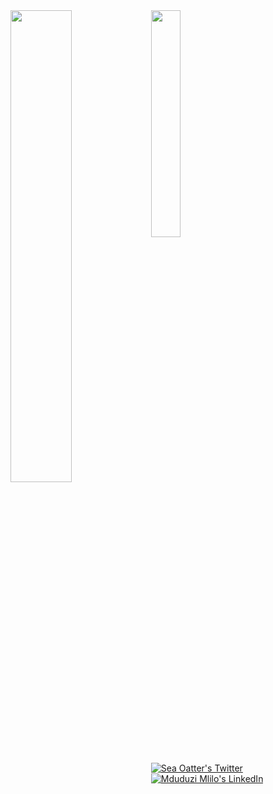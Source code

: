 <!-- ![Mduduzi's GitHub stats](https://github-readme-stats.vercel.app/api?username=MduduziMlilo&show_icons=true&theme=radical) -->

<img align="left" width="44%" src="https://github-readme-stats.vercel.app/api?username=MduduziMlilo&show_icons=true&theme=radical"/>

<img width="30.5%" src="https://github-readme-stats.vercel.app/api/top-langs/?username=MduduziMlilo&layout=compact"/>  

<p align="left">
  <a href="http://twitter.com/SeaOatter">
    <img src="https://img.shields.io/badge/Twitter-1DA1F2?style=for-the-badge&logo=twitter&color=plum" alt="Sea Oatter's Twitter"/>
  </a>
  
  <a href="https://linkedin.com/in/mduduzimlilo/">
    <img src="https://img.shields.io/badge/LinkedIn-0077B5?style=for-the-badge&logo=linkedin&color=plum&logoColor=blue" alt="Mduduzi Mlilo's LinkedIn"/>
  </a>
</p>
